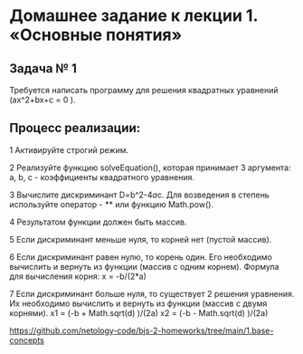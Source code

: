 # Домашнее задание к лекции 1. «Основные понятия»

## Задача № 1

Требуется написать программу для решения квадратных уравнений (ax^2+bx+c = 0 ).

## Процесс реализации:

1 Активируйте строгий режим.

2 Реализуйте функцию solveEquation(), которая принимает 3 аргумента: a, b, c - коэффициенты квадратного уравнения.

3 Вычислите дискриминант D=b^2-4*a*c. Для возведения в степень используйте оператор - ** или функцию Math.pow().

4 Результатом функции должен быть массив.

5 Если дискриминант меньше нуля, то корней нет (пустой массив).

6 Если дискриминант равен нулю, то корень один. Его необходимо вычислить и вернуть из функции (массив с одним корнем). Формула для вычисления корня: x = -b/(2*a)

7 Если дискриминант больше нуля, то существует 2 решения уравнения. Их необходимо вычислить и вернуть из функции (массив с двумя корнями). x1 = (-b + Math.sqrt(d) )/(2a) x2 = (-b - Math.sqrt(d) )/(2a)

https://github.com/netology-code/bjs-2-homeworks/tree/main/1.base-concepts
